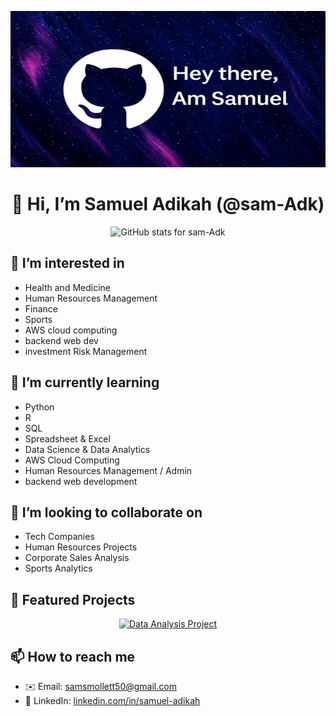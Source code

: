 <p align="center">
  <img src="./git.png"
    alt="Hey there, Am Samuel" width="938" height="250" />
</p>


<!-- ====== Profile Header ====== -->
<div align="center">
  <h1>👋 Hi, I’m Samuel Adikah (@sam-Adk)</h1>
  <img
    src="https://github-readme-stats.vercel.app/api?username=sam-Adk&show_icons=true&theme=radical"
    alt="GitHub stats for sam-Adk"
  />
</div>

<!-- ====== About Me ====== -->
## 👀 I’m interested in
- Health and Medicine  
- Human Resources Management  
- Finance  
- Sports
- AWS cloud computing
- backend web dev
- investment Risk Management

## 🌱 I’m currently learning
- Python  
- R  
- SQL  
- Spreadsheet & Excel  
- Data Science & Data Analytics  
- AWS Cloud Computing  
- Human Resources Management / Admin
- backend web development

## 💞️ I’m looking to collaborate on
- Tech Companies  
- Human Resources Projects  
- Corporate Sales Analysis  
- Sports Analytics  

<!-- ====== Featured Projects ====== -->
## 🔗 Featured Projects

<p align="center">
  <a href="https://github.com/sam-Adk/Data-analysis-project">
    <img src="https://img.shields.io/badge/Data%20Analysis-Project-blue?logo=python" alt="Data Analysis Project" />
  </a>
</p>

## 📫 How to reach me
- ✉️ Email: <samsmollett50@gmail.com>  
- 🔗 LinkedIn: [linkedin.com/in/samuel-adikah](https://linkedin.com/in/samuel-adikah)  

